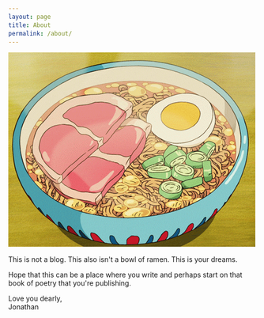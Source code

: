 ```yaml
---
layout: page
title: About
permalink: /about/
---
```

![](/assets/images/ramen.gif)


This is not a blog. This also isn't a bowl of ramen. This is your dreams.

Hope that this can be a place where you write and perhaps start on that book of poetry that you're publishing.

Love you dearly,  
Jonathan
